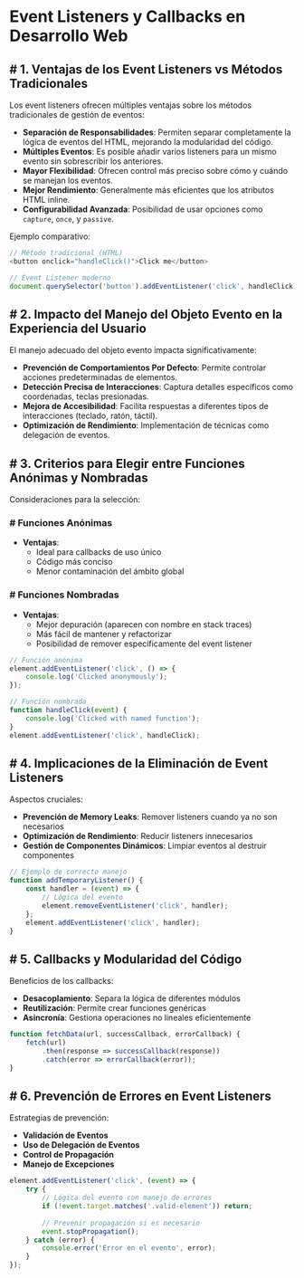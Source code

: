# Event Listeners y Callbacks en Desarrollo Web

## # 1. Ventajas de los Event Listeners vs Métodos Tradicionales

Los event listeners ofrecen múltiples ventajas sobre los métodos tradicionales de gestión de eventos:

- **Separación de Responsabilidades**: Permiten separar completamente la lógica de eventos del HTML, mejorando la modularidad del código.
- **Múltiples Eventos**: Es posible añadir varios listeners para un mismo evento sin sobrescribir los anteriores.
- **Mayor Flexibilidad**: Ofrecen control más preciso sobre cómo y cuándo se manejan los eventos.
- **Mejor Rendimiento**: Generalmente más eficientes que los atributos HTML inline.
- **Configurabilidad Avanzada**: Posibilidad de usar opciones como `capture`, `once`, y `passive`.

Ejemplo comparativo:

```javascript
// Método tradicional (HTML)
<button onclick="handleClick()">Click me</button>

// Event Listener moderno
document.querySelector('button').addEventListener('click', handleClick);
```

## # 2. Impacto del Manejo del Objeto Evento en la Experiencia del Usuario

El manejo adecuado del objeto evento impacta significativamente:

- **Prevención de Comportamientos Por Defecto**: Permite controlar acciones predeterminadas de elementos.
- **Detección Precisa de Interacciones**: Captura detalles específicos como coordenadas, teclas presionadas.
- **Mejora de Accesibilidad**: Facilita respuestas a diferentes tipos de interacciones (teclado, ratón, táctil).
- **Optimización de Rendimiento**: Implementación de técnicas como delegación de eventos.

## # 3. Criterios para Elegir entre Funciones Anónimas y Nombradas

Consideraciones para la selección:

### # Funciones Anónimas
- **Ventajas**:
  - Ideal para callbacks de uso único
  - Código más conciso
  - Menor contaminación del ámbito global

### # Funciones Nombradas
- **Ventajas**:
  - Mejor depuración (aparecen con nombre en stack traces)
  - Más fácil de mantener y refactorizar
  - Posibilidad de remover específicamente del event listener

```javascript
// Función anónima
element.addEventListener('click', () => {
    console.log('Clicked anonymously');
});

// Función nombrada
function handleClick(event) {
    console.log('Clicked with named function');
}
element.addEventListener('click', handleClick);
```

## # 4. Implicaciones de la Eliminación de Event Listeners

Aspectos cruciales:

- **Prevención de Memory Leaks**: Remover listeners cuando ya no son necesarios
- **Optimización de Rendimiento**: Reducir listeners innecesarios
- **Gestión de Componentes Dinámicos**: Limpiar eventos al destruir componentes

```javascript
// Ejemplo de correcto manejo
function addTemporaryListener() {
    const handler = (event) => {
        // Lógica del evento
        element.removeEventListener('click', handler);
    };
    element.addEventListener('click', handler);
}
```

## # 5. Callbacks y Modularidad del Código

Beneficios de los callbacks:

- **Desacoplamiento**: Separa la lógica de diferentes módulos
- **Reutilización**: Permite crear funciones genéricas
- **Asincronía**: Gestiona operaciones no lineales eficientemente

```javascript
function fetchData(url, successCallback, errorCallback) {
    fetch(url)
        .then(response => successCallback(response))
        .catch(error => errorCallback(error));
}
```

## # 6. Prevención de Errores en Event Listeners

Estrategias de prevención:

- **Validación de Eventos**
- **Uso de Delegación de Eventos**
- **Control de Propagación**
- **Manejo de Excepciones**

```javascript
element.addEventListener('click', (event) => {
    try {
        // Lógica del evento con manejo de errores
        if (!event.target.matches('.valid-element')) return;
        
        // Prevenir propagación si es necesario
        event.stopPropagation();
    } catch (error) {
        console.error('Error en el evento', error);
    }
});
